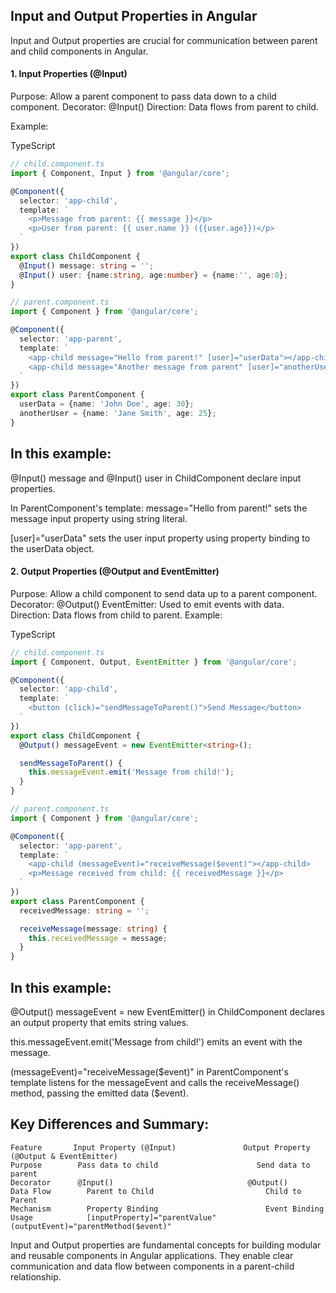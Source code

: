 ## Input and Output Properties in Angular

Input and Output properties are crucial for communication between parent and child components in Angular.

#### 1. Input Properties (@Input)

Purpose: Allow a parent component to pass data down to a child component.
Decorator: @Input()
Direction: Data flows from parent to child.

Example:

TypeScript
```typescript
// child.component.ts
import { Component, Input } from '@angular/core';

@Component({
  selector: 'app-child',
  template: `
    <p>Message from parent: {{ message }}</p>
    <p>User from parent: {{ user.name }} ({{user.age}})</p>
  `
})
export class ChildComponent {
  @Input() message: string = '';
  @Input() user: {name:string, age:number} = {name:'', age:0};
}

// parent.component.ts
import { Component } from '@angular/core';

@Component({
  selector: 'app-parent',
  template: `
    <app-child message="Hello from parent!" [user]="userData"></app-child>
    <app-child message="Another message from parent" [user]="anotherUser"></app-child>
  `
})
export class ParentComponent {
  userData = {name: 'John Doe', age: 30};
  anotherUser = {name: 'Jane Smith', age: 25};
}
```
## In this example:

@Input() message and @Input() user in ChildComponent declare input properties.

In ParentComponent's template:
message="Hello from parent!" sets the message input property using string literal.

[user]="userData" sets the user input property using property binding to the userData object.

#### 2. Output Properties (@Output and EventEmitter)

Purpose: Allow a child component to send data up to a parent component.
Decorator: @Output()
EventEmitter: Used to emit events with data.
Direction: Data flows from child to parent.
Example:

TypeScript
```typescript
// child.component.ts
import { Component, Output, EventEmitter } from '@angular/core';

@Component({
  selector: 'app-child',
  template: `
    <button (click)="sendMessageToParent()">Send Message</button>
  `
})
export class ChildComponent {
  @Output() messageEvent = new EventEmitter<string>();

  sendMessageToParent() {
    this.messageEvent.emit('Message from child!');
  }
}

// parent.component.ts
import { Component } from '@angular/core';

@Component({
  selector: 'app-parent',
  template: `
    <app-child (messageEvent)="receiveMessage($event)"></app-child>
    <p>Message received from child: {{ receivedMessage }}</p>
  `
})
export class ParentComponent {
  receivedMessage: string = '';

  receiveMessage(message: string) {
    this.receivedMessage = message;
  }
}
```
## In this example:

@Output() messageEvent = new EventEmitter<string>() in ChildComponent declares an output property that emits string values.

this.messageEvent.emit('Message from child!') emits an event with the message.

(messageEvent)="receiveMessage($event)" in ParentComponent's template listens for the messageEvent and calls the receiveMessage() method, passing the emitted data ($event).

## Key Differences and Summary:

```
Feature	      Input Property (@Input)	            Output Property (@Output & EventEmitter)
Purpose	       Pass data to child	                   Send data to parent
Decorator      @Input()                              @Output()
Data Flow	     Parent to Child	                     Child to Parent
Mechanism	     Property Binding	                     Event Binding
Usage	         [inputProperty]="parentValue"	       (outputEvent)="parentMethod($event)"
```
Input and Output properties are fundamental concepts for building modular and reusable components in Angular applications. They enable clear communication and data flow between components in a parent-child relationship.
